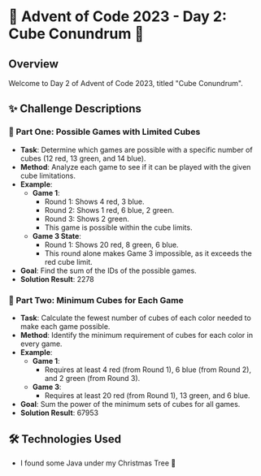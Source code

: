 # 🎄 Advent of Code 2023 - Day 2: Cube Conundrum 🎄

## Overview

Welcome to Day 2 of Advent of Code 2023, titled "Cube Conundrum". 

## ✨ Challenge Descriptions

### 🎁 Part One: Possible Games with Limited Cubes
- **Task**: Determine which games are possible with a specific number of cubes (12 red, 13 green, and 14 blue).
- **Method**: Analyze each game to see if it can be played with the given cube limitations.
- **Example**:
  - **Game 1**:
    - Round 1: Shows 4 red, 3 blue.
    - Round 2: Shows 1 red, 6 blue, 2 green.
    - Round 3: Shows 2 green.
    - This game is possible within the cube limits.
  - **Game 3 State**:
    - Round 1: Shows 20 red, 8 green, 6 blue.
    - This round alone makes Game 3 impossible, as it exceeds the red cube limit.
- **Goal**: Find the sum of the IDs of the possible games.
- **Solution Result**: 2278

### 🌟 Part Two: Minimum Cubes for Each Game
- **Task**: Calculate the fewest number of cubes of each color needed to make each game possible.
- **Method**: Identify the minimum requirement of cubes for each color in every game.
- **Example**:
  - **Game 1**:
    - Requires at least 4 red (from Round 1), 6 blue (from Round 2), and 2 green (from Round 3).
  - **Game 3**:
    - Requires at least 20 red (from Round 1), 13 green, and 6 blue.
- **Goal**: Sum the power of the minimum sets of cubes for all games.
- **Solution Result**: 67953

## 🛠️ Technologies Used
- I found some Java under my Christmas Tree 🎅
